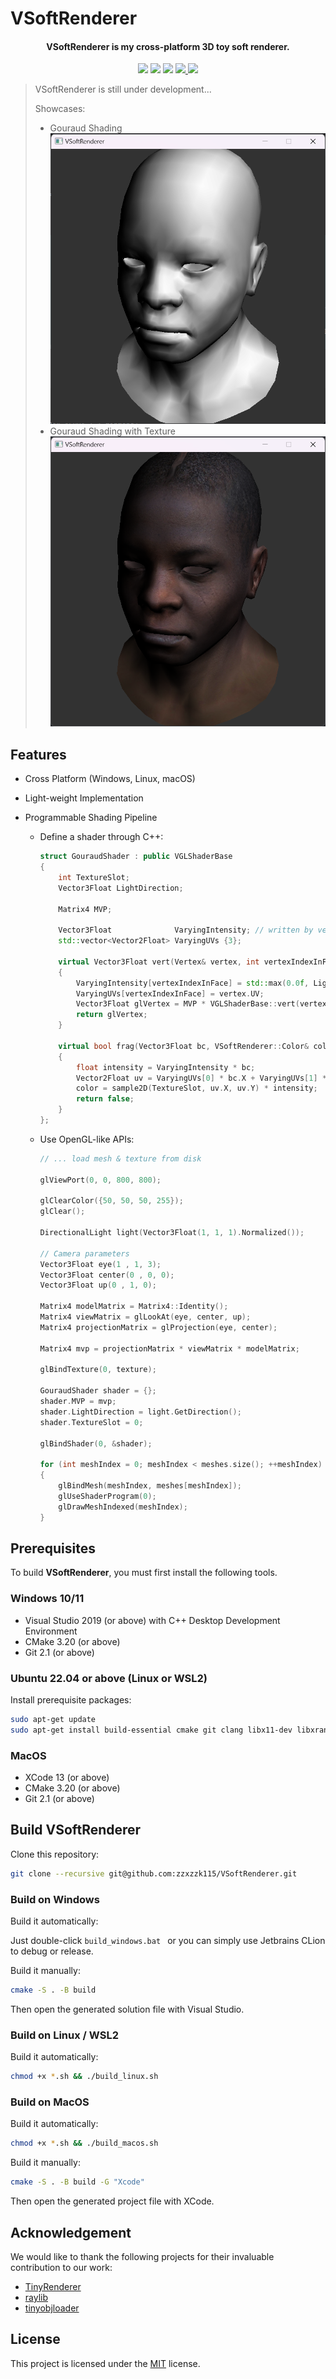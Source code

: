 # VSoftRenderer

<h4 align="center">
  <strong>VSoftRenderer</strong> is my cross-platform 3D toy soft renderer.
</h4>


<p align="center">
    <a href="https://github.com/zzxzzk115/VSoftRenderer/actions" alt="CI-Windows">
        <img src="https://img.shields.io/github/actions/workflow/status/zzxzzk115/VSoftRenderer/build_windows.yml?branch=master&label=CI-Windows&logo=github" /></a>
    <a href="https://github.com/zzxzzk115/VSoftRenderer/actions" alt="CI-Linux">
        <img src="https://img.shields.io/github/actions/workflow/status/zzxzzk115/VSoftRenderer/build_linux.yml?branch=master&label=CI-Linux&logo=github" /></a>
    <a href="https://github.com/zzxzzk115/VSoftRenderer/actions" alt="CI-MacOS">
        <img src="https://img.shields.io/github/actions/workflow/status/zzxzzk115/VSoftRenderer/build_macos.yml?branch=master&label=CI-MacOS&logo=github" /></a>
    <a href="https://github.com/zzxzzk115/VSoftRenderer/issues" alt="GitHub Issues">
        <img src="https://img.shields.io/github/issues/zzxzzk115/VSoftRenderer">
    </a>
    <a href="https://github.com/zzxzzk115/VSoftRenderer/blob/master/LICENSE" alt="GitHub">
        <img src="https://img.shields.io/github/license/zzxzzk115/VSoftRenderer">
    </a>
</p>

> VSoftRenderer is still under development...
> 
> Showcases:
> 
> - Gouraud Shading
>   ![Gouraud](./media/showcases/Gouraud.png)
> - Gouraud Shading with Texture
>   ![GouraudTexture](./media/showcases/Gouraud_Texture.png)

## Features

- Cross Platform (Windows, Linux, macOS)
- Light-weight Implementation
- Programmable Shading Pipeline

    - Define a shader through C++:
        ```c++
        struct GouraudShader : public VGLShaderBase
        {
            int TextureSlot;
            Vector3Float LightDirection;
        
            Matrix4 MVP;
        
            Vector3Float              VaryingIntensity; // written by vertex shader, read by fragment shader
            std::vector<Vector2Float> VaryingUVs {3};
        
            virtual Vector3Float vert(Vertex& vertex, int vertexIndexInFace) override
            {
                VaryingIntensity[vertexIndexInFace] = std::max(0.0f, LightDirection * vertex.Normal);
                VaryingUVs[vertexIndexInFace] = vertex.UV;
                Vector3Float glVertex = MVP * VGLShaderBase::vert(vertex, vertexIndexInFace);
                return glVertex;
            }
        
            virtual bool frag(Vector3Float bc, VSoftRenderer::Color& color) override
            {
                float intensity = VaryingIntensity * bc;
                Vector2Float uv = VaryingUVs[0] * bc.X + VaryingUVs[1] * bc.Y + VaryingUVs[2] * bc.Z;
                color = sample2D(TextureSlot, uv.X, uv.Y) * intensity;
                return false;
            }
        };
        ```
      
    - Use OpenGL-like APIs:
      ```c++
      // ... load mesh & texture from disk

      glViewPort(0, 0, 800, 800);
      
      glClearColor({50, 50, 50, 255});
      glClear();
      
      DirectionalLight light(Vector3Float(1, 1, 1).Normalized());

      // Camera parameters
      Vector3Float eye(1 , 1, 3);
      Vector3Float center(0 , 0, 0);
      Vector3Float up(0 , 1, 0);

      Matrix4 modelMatrix = Matrix4::Identity();
      Matrix4 viewMatrix = glLookAt(eye, center, up);
      Matrix4 projectionMatrix = glProjection(eye, center);

      Matrix4 mvp = projectionMatrix * viewMatrix * modelMatrix;

      glBindTexture(0, texture);

      GouraudShader shader = {};
      shader.MVP = mvp;
      shader.LightDirection = light.GetDirection();
      shader.TextureSlot = 0;

      glBindShader(0, &shader);

      for (int meshIndex = 0; meshIndex < meshes.size(); ++meshIndex)
      {
          glBindMesh(meshIndex, meshes[meshIndex]);
          glUseShaderProgram(0);
          glDrawMeshIndexed(meshIndex);
      }
      ```

## Prerequisites

To build **VSoftRenderer**, you must first install the following tools.

### Windows 10/11

- Visual Studio 2019 (or above) with C++ Desktop Development Environment
- CMake 3.20 (or above)
- Git 2.1 (or above)

### Ubuntu 22.04 or above (Linux or WSL2)

Install prerequisite packages:

```bash
sudo apt-get update
sudo apt-get install build-essential cmake git clang libx11-dev libxrandr-dev libxrender-dev libglvnd-dev libxinerama-dev libxcursor-dev libxi-dev
```

### MacOS

- XCode 13 (or above)
- CMake 3.20 (or above)
- Git 2.1 (or above)

## Build VSoftRenderer

Clone this repository:

```bash
git clone --recursive git@github.com:zzxzzk115/VSoftRenderer.git
```

### Build on Windows

Build it automatically:

Just double-click `build_windows.bat ` or you can simply use Jetbrains CLion to debug or release.

Build it manually:

```bash
cmake -S . -B build
```

Then open the generated solution file with Visual Studio.

### Build on Linux / WSL2

Build it automatically:

```bash
chmod +x *.sh && ./build_linux.sh
```

### Build on MacOS

Build it automatically:

```bash
chmod +x *.sh && ./build_macos.sh
```

Build it manually:

```bash
cmake -S . -B build -G "Xcode"
```

Then open the generated project file with XCode.
  
## Acknowledgement

We would like to thank the following projects for their invaluable contribution to our work:

- [TinyRenderer](https://github.com/ssloy/tinyrenderer)
- [raylib](https://github.com/raysan5/raylib)
- [tinyobjloader](https://github.com/tinyobjloader/tinyobjloader)

## License

This project is licensed under the [MIT](https://github.com/zzxzzk115/VSoftRenderer/blob/master/LICENSE) license.